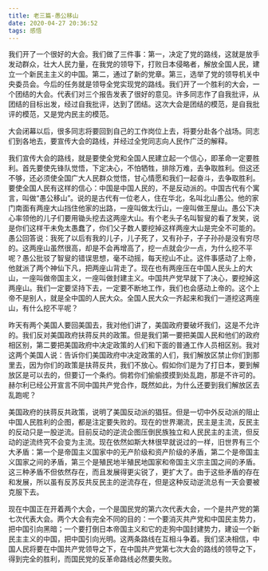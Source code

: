 ```yaml
---
title: 老三篇-愚公移山
date: 2020-04-27 20:36:52
tags: 感悟
---
```

我们开了一个很好的大会。我们做了三件事：第一，决定了党的路线，这就是放手发动群众，壮大人民力量，在我党的领导下，打败日本侵略者，解放全国人民，建立一个新民主主义的中国。第二，通过了新的党章。第三，选举了党的领导机关中央委员会。今后的任务就是领导全党实现党的路线。我们开了一个胜利的大会，一个团结的大会。代表们对三个报告发表了很好的意见。许多同志作了自我批评，从团结的目标出发，经过自我批评，达到了团结。这次大会是团结的模范，是自我批评的模范，又是党内民主的模范。

大会闭幕以后，很多同志将要回到自己的工作岗位上去，将要分赴各个战场。同志们到各地去，要宣传大会的路线，并经过全党同志向人民作广泛的解释。

我们宣传大会的路线，就是要使全党和全国人民建立起一个信心，即革命一定要胜利。首先要使先锋队觉悟，下定决心，不怕牺牲，排除万难，去争取胜利。但这还不够，还必须使全国广大人民群众觉悟，甘心情愿和我们一起奋斗，去争取胜利。要使全国人民有这样的信心：中国是中国人民的，不是反动派的。中国古代有个寓言，叫做“愚公移山”。说的是古代有一位老人，住在华北，名叫北山愚公。他的家门南面有两座大山挡住他家的出路，一座叫做太行山，一座叫做王屋山。愚公下决心率领他的儿子们要用锄头挖去这两座大山。有个老头子名叫智叟的看了发笑，说是你们这样干未免太愚蠢了，你们父子数人要挖掉这样两座大山是完全不可能的。愚公回答说：我死了以后有我的儿子，儿子死了，又有孙子，子子孙孙是没有穷尽的。这两座山虽然很高，却是不会再增高了，挖一点就会少一点，为什么挖不平呢？愚公批驳了智叟的错误思想，毫不动摇，每天挖山不止。这件事感动了上帝，他就派了两个神仙下凡，把两座山背走了。现在也有两座压在中国人民头上的大山，一座叫做帝国主义，一座叫做封建主义。中国共产党早就下了决心，要挖掉这两座山。我们一定要坚持下去，一定要不断地工作，我们也会感动上帝的。这个上帝不是别人，就是全中国的人民大众。全国人民大众一齐起来和我们一道挖这两座山，有什么挖不平呢？

昨天有两个美国人要回美国去，我对他们讲了，美国政府要破坏我们，这是不允许的。我们反对美国政府扶蒋反共的政策。但是我们第一要把美国人民和他们的政府相区别，第二要把美国政府中决定政策的人们和下面的普通工作人员相区别。我对这两个美国人说：告诉你们美国政府中决定政策的人们，我们解放区禁止你们到那里去，因为你们的政策是扶蒋反共，我们不放心。假如你们是为了打日本，要到解放区是可以去的，但要订一个条约。倘若你们偷偷摸摸到处乱跑，那是不许可的。赫尔利已经公开宣言不同中国共产党合作，既然如此，为什么还要到我们解放区去乱跑呢？

美国政府的扶蒋反共政策，说明了美国反动派的猖狂。但是一切中外反动派的阻止中国人民胜利的企图，都是注定要失败的。现在的世界潮流，民主是主流，反民主的反动只是一股逆流。目前反动的逆流企图压倒民族独立和人民民主的主流，但反动的逆流终究不会变为主流。现在依然如斯大林很早就说过的一样，旧世界有三个大矛盾：第一个是帝国主义国家中的无产阶级和资产阶级的矛盾，第二个是帝国主义国家之间的矛盾，第三个是殖民地半殖民地国家和帝国主义宗主国之间的矛盾。这三种矛盾不但依然存在，而且发展得更尖锐了，更扩大了。由于这些矛盾的存在和发展，所以虽有反苏反共反民主的逆流存在，但是这种反动逆流总有一天会要被克服下去。

现在中国正在开着两个大会，一个是国民党的第六次代表大会，一个是共产党的第七次代表大会。两个大会有完全不同的目的：一个要消灭共产党和中国民主势力，把中国引向黑暗；一个要打倒日本帝国主义和它的走狗中国封建势力，建设一个新民主主义的中国，把中国引向光明。这两条路线在互相斗争着。我们坚决相信，中国人民将要在中国共产党领导之下，在中国共产党第七次大会的路线的领导之下，得到完全的胜利，而国民党的反革命路线必然要失败。
